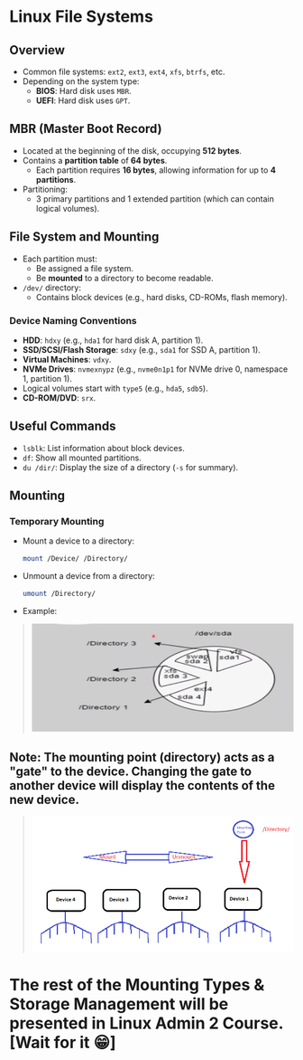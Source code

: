 # Linux File Systems

## Overview
- Common file systems: `ext2`, `ext3`, `ext4`, `xfs`, `btrfs`, etc.
- Depending on the system type:
    - **BIOS**: Hard disk uses `MBR`.
    - **UEFI**: Hard disk uses `GPT`.

## MBR (Master Boot Record)
- Located at the beginning of the disk, occupying **512 bytes**.
- Contains a **partition table** of **64 bytes**.
    - Each partition requires **16 bytes**, allowing information for up to **4 partitions**.
- Partitioning:
    - 3 primary partitions and 1 extended partition (which can contain logical volumes).

## File System and Mounting
- Each partition must:
    - Be assigned a file system.
    - Be **mounted** to a directory to become readable.
- `/dev/` directory:
    - Contains block devices (e.g., hard disks, CD-ROMs, flash memory).

### Device Naming Conventions
- **HDD**: `hdxy` (e.g., `hda1` for hard disk A, partition 1).
- **SSD/SCSI/Flash Storage**: `sdxy` (e.g., `sda1` for SSD A, partition 1).
- **Virtual Machines**: `vdxy`.
- **NVMe Drives**: `nvmexnypz` (e.g., `nvme0n1p1` for NVMe drive 0, namespace 1, partition 1).
- Logical volumes start with `type5` (e.g., `hda5`, `sdb5`).
- **CD-ROM/DVD**: `srx`.

## Useful Commands
- `lsblk`: List information about block devices.
- `df`: Show all mounted partitions.
- `du /dir/`: Display the size of a directory (`-s` for summary).

## Mounting
### Temporary Mounting
- Mount a device to a directory:
    ```bash
    mount /Device/ /Directory/
    ```
- Unmount a device from a directory:
    ```bash
    umount /Directory/
    ```
- Example:
> ![Temporary Mounting Example](image-116.png)

##  **Note**: The mounting point (directory) acts as a "gate" to the device. Changing the gate to another device will display the contents of the new device.

> ![Persistent Mounting Example](image-117.png)


# The rest of the Mounting  Types & Storage Management will be presented in Linux Admin 2 Course. [Wait for it 😁]